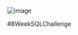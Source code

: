 
![image](https://github.com/bmachina001/Dannys-Diner/assets/103920296/31de62e9-1c15-4ea4-b4d5-024bcd8bd145)


#8WeekSQLChallenge 

